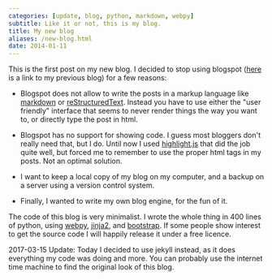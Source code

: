 ```yaml
---
categories: [update, blog, python, markdown, webpy]
subtitle: Like it or not, this is my blog.
title: My new blog
aliases: /new-blog.html
date: 2014-01-11
---
```



This is the first post on my new blog.  I decided to stop using blogspot
([here][charlie137-2] is a link to my previous blog) for a few reasons:

- Blogspot does not allow to write the posts in a markup language like
  [markdown] or [reStructuredText][rst].  Instead you have to use either the
  "user friendly" interface that seems to never render things the way you want
  to, or directly type the post in html.

- Blogspot has no support for showing code.  I guess most bloggers don't really
  need that, but I do.  Until now I used [highlight.js][hjs] that did the job
  quite well, but forced me to remember to use the proper html tags in my
  posts.  Not an optimal solution.

- I want to keep a local copy of my blog on my computer, and a backup on a
  server using a version control system.

- Finally, I wanted to write my own blog engine, for the fun of it.


The code of this blog is very minimalist.  I wrote the whole thing in 400 lines
of python, using [webpy], [jinja2], and [bootstrap].  If some people show
interest to get the source code I will happily release it under a free licence.

2017-03-15 Update: Today I decided to use jekyll instead, as it does everything
my code was doing and more.  You can probably use the internet time
machine to find the original look of this blog.


[charlie137-2]: http://charlie137-2.blogspot.com
[markdown]: https://daringfireball.net/projects/markdown
[rst]: http://docutils.sourceforge.net/rst.html
[hjs]: http://highlightjs.org
[webpy]: http://webpy.org
[jinja2]: http://jinja.pocoo.org
[bootstrap]: http://getbootstrap.com

